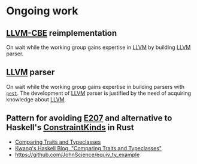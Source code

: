 # Ongoing work

## [LLVM-CBE] reimplementation

On wait while the working group gains expertise in [LLVM] by building [LLVM] parser.

## [LLVM] parser

On wait while the working group gains expertise in building parsers with [`pest`]. The development of [LLVM] parser is justified by the need of acquiring knowledge about [LLVM].

<!-- The need for LLVM experise must be supported with a link to the list of desired competencies -->

## Pattern for avoiding [E207] and alternative to Haskell's [ConstraintKinds][Kwang's Haskell Blog, "Comparing Traits and Typeclasses"] in Rust

* [Comparing Traits and Typeclasses]
* [Kwang's Haskell Blog, "Comparing Traits and Typeclasses"]
* <https://github.com/JohnScience/equiv_ty_example>

[`latex_parser`]: https://github.com/JohnScience/latex_parser
[`pest`]: https://crates.io/crates/pest
[LLVM]: https://llvm.org/docs/LangRef.html#abstract
[LLVM-CBE]: https://github.com/JuliaComputingOSS/llvm-cbe
[E207]: https://doc.rust-lang.org/error-index.html#E0207
[Comparing Traits and Typeclasses]: https://terbium.io/2021/02/traits-typeclasses/
[Kwang's Haskell Blog, "Comparing Traits and Typeclasses"]: https://kseo.github.io/posts/2017-01-13-constraint-kinds.html

